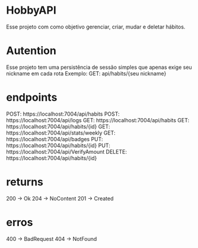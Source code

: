 # HobbyAPI
Esse projeto com como objetivo gerenciar, criar, mudar e deletar hábitos.

# Autention
Esse projeto tem uma persistência de sessão simples que apenas exige seu nickname em cada rota
Exemplo: GET: api/habits/{seu nickname}

# endpoints 
POST: https://localhost:7004/api/habits 
POST: https://localhost:7004/api/logs
GET: https://localhost:7004/api/habits
GET: https://localhost:7004/api/habits/{id}
GET: https://localhost:7004/api/stats/weekly 
GET: https://localhost:7004/api/badges
PUT: https://localhost:7004/api/habits/{id} 
PUT: https://localhost:7004/api/VerifyAmount
DELETE: https://localhost:7004/api/habits/{id}

# returns
200 -> Ok
204 -> NoContent
201 -> Created

# erros
400 -> BadRequest
404 -> NotFound
